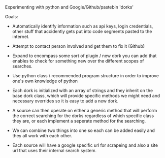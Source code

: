 Experimenting with python and Google/Github/pastebin 'dorks'

Goals:

- Automatically identify information such as api keys, login credentials,
other stuff that accidently gets put into code segments pasted to the internet.

- Attempt to contact person involved and get them to fix it (Github)

- Expand to encompass some sort of plugin / new dork you can add that
enables to check for something new over the different scopes of searches.

- Use python class / recommended program structure in order to improve one's
own knowledge of python

- Each dork is initialized with an array of strings and they inherit on 
the  base dork class, which will provide specific methods we might
need and necessary overrides so it is easy to add a new dork.

- A source can then operate on either a generic method that will perform
 the correct searching for the dorks regardless of which specific class
 they are, or each implement a seperate method for the searching.

 - We can combine two things into one so each can be added easily and they
 all work with each other.

 - Each source will have a google specific url for scrapeing and also
 a site url that uses their internal search system.